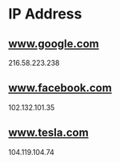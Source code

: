 # IP Address

## www.google.com
216.58.223.238

## www.facebook.com
102.132.101.35

## www.tesla.com
104.119.104.74
